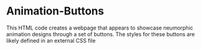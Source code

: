 # Animation-Buttons
This HTML code creates a webpage that appears to showcase neumorphic animation designs through a set of buttons. The styles for these buttons are likely defined in an external CSS file 
